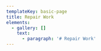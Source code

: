 ```yaml
---
templateKey: basic-page
title: Repair Work
elements:
  - gallery: []
    text:
      - paragraph: '# Repair Work'
---
```


